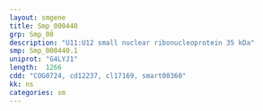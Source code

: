 ```yaml
---
layout: smgene
title: Smp_000440
grp: Smp_00
description: "U11:U12 small nuclear ribonucleoprotein 35 kDa"
smp: Smp_000440.1
uniprot: "G4LYJ1"
length:  1266
cdd: "COG0724, cd12237, cl17169, smart00360"
kk: ns
categories: sm
---
```

